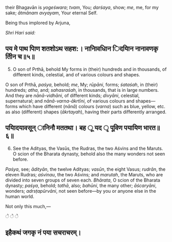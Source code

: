 their Bhagavān is *yogeśwara*; *tvam*, You; *darśaya*, show; *me*, me, for my sake; *ātmānam avyayam*, Your eternal Self.

Being thus implored by Arjuna,

*Shri Hari said:*

## पय मे पाथ पािण शतशोऽथ सहश:। नानािवधािन िदयािन नानावणकृ तीिन च॥५॥

5. O son of Prthā, behold My forms in (their) hundreds and in thousands, of different kinds, celestial, and of various colours and shapes.

O son of Prthā, *paśya*, behold; *me*, My; *rūpāni*, forms; *śataśah*, in (their) hundreds; *atha*, and; *sahasraśah*, in thousands, that is in large numbers. And they are *nānā-vidhāni*, of different kinds; *divyāni*, celestial, supernatural; and *nānā-varna-ākrtīni*, of various colours and shapes—forms which have different (*nānā*) colours (*varna*) such as blue, yellow, etc. as also (different) shapes (*ākrtayah*), having their parts differently arranged.

## पयािदयावसून् ानिनौ मततथा। बह ू यद ृ पूविण पयायिण भारत॥६॥

6. See the Adityas, the Vasūs, the Rudras, the two Aśvins and the Maruts. O scion of the Bharata dynasty, behold also the many wonders not seen before.

*Paśya*, see; *ādityān*, the twelve Adityas; *vasūn*, the eight Vasus; *rudrān*, the eleven Rudras; *aśvinau*, the two Aśvins; and *marutah*, the Maruts, who are divided into seven groups of seven each. *Bhārata*, O scion of the Bharata dynasty; *paśya*, behold; *tathā*, also; *bahūni*, the many other; *āścaryāni*, wonders; *adrsṭapūrvāni*, not seen before—by you or anyone else in the human world.

Not only this much,—

े े े

## इहैकथं जगकृ नं पया सचराचरम्।